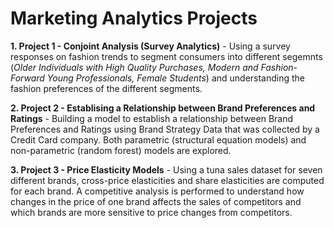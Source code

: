 # Marketing Analytics Projects 

**1. Project 1 - Conjoint Analysis (Survey Analytics)** - Using a survey responses on fashion trends to segment consumers into different segemnts (*Older Individuals with High Quality Purchases, Modern and Fashion-Forward Young Professionals, Female Students*) and understanding the fashion preferences of the different segments.

**2. Project 2 - Establising a Relationship between Brand Preferences and Ratings** - Building a model to establish a relationship between Brand Preferences and Ratings using Brand Strategy Data that was collected by a Credit Card company. Both parametric (structural equation models) and non-parametric (random forest) models are explored. 

**3. Project 3 - Price Elasticity Models** - Using a tuna sales dataset for seven different brands, cross-price elasticities and share elasticities are computed for each brand. A competitive analysis is performed to understand how changes in the price of one brand affects the sales of competitors and which brands are more sensitive to price changes from competitors. 

